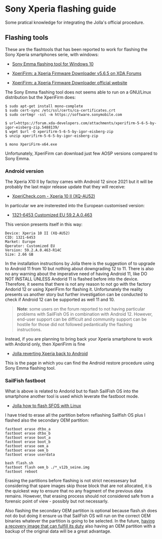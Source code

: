 # Sony Xperia flashing guide

Some pratical knowledge for integrating the Jolla's official procedure.

## Flashing tools

These are the flashtools that has been reported to work for flashing the Sony Xperia smartphones serie, with windows:

* [Sony Emma flashing tool for Windows 10](https://developerworld.wpp.developer.sony.com/file/download/download-the-flash-tool/)

* [XperiFirm: a Xperia Firmware Downloader v5.6.5 on XDA Forums](https://forum.xda-developers.com/t/tool-xperifirm-xperia-firmware-downloader-v5-6-5.2834142/)

* [XperiFirm: a Xperia Firmware Downloader official website](https://xperifirmtool.com/xperifirm-v5-6-5)

The Sony Emma flashing tool does not seems able to run on a GNU/Linux distribution but the XperiFirm does:

```
$ sudo apt-get install mono-complete
$ sudo cert-sync /etc/ssl/certs/ca-certificates.crt
$ sudo certmgr -ssl -m https://software.sonymobile.com

$ url=https://forum.xda-developers.com/attachments/xperifirm-5-6-5-by-igor-eisberg-zip.5488139/
$ wget $url -O xperifirm-5-6-5-by-igor-eisberg-zip
$ unzip xperifirm-5-6-5-by-igor-eisberg-zip

$ mono XperiFirm-x64.exe
```

Unfortunately, XperiFirm can download just few AOSP versions compared to Sony Emma.

### Android version

The Xperia X10 II by factoy cames with Android 12 since 2021 but it will be probably the last major release update that they will receive:

* [XperiCheck.com - Xperia 10 II (XQ-AU52)](https://xpericheck.com/XQ-AU52)

In particular we are insterested into the European customised version:

* [1321-6453 Customized EU 59.2.A.0.463](https://xpericheck.com/XQ-AU52/1321-6453)

This version presents itself in this way:

```
Device: Xperia 10 II (XQ-AU52)
CID: 1321-6453
Market: Europe
Operator: Customized EU
Version: 59.2.A.0.463-R14C
Size: 2.66 GB
```

In the installation instructions by Jolla there is the suggestion of to upgrade to Android 11 from 10 but nothing about downgrading 12 to 11. There is also no any warning about the imperative need of having Android 11, like DO NOT INSTALL UNLESS Andorid 11 is flashed before into the device. Therefore, it seems that there is not any reason to not go with the factory Andorid 12 or using XperiFirm for flashing it. Unfortunately the reality presents us another story but further investigation can be conducted to check if Android 12 can be supported as well 11 and 10.

> __Note__: some users on the forum reported to not having particular problems with SailFish OS in combination with Android 12. However, end-user support can be difficult and community support can be hostile for those did not followed pedantically the flashing instructions.

Instead, if you are planning to bring back your Xperia smartphone to work with Andorid only, then XperiFirm is fine

* [Jolla reverting Xperia back to Android](https://docs.sailfishos.org/Support/Help_Articles/Managing_Sailfish_OS/Reinstalling_Sailfish_OS/#reverting-xperia-back-to-android-os)

This is the page in which you can find the Android restore procedure using Sony Emma flashing tool.

### SailFish fastboot

What is above is related to Andorid but to flash SailFish OS into the smartphone another tool is used which leverate the fastboot mode.

* [Jolla how to flash SFOS with Linux](https://jolla.com/how-to-install-sailfish-x-on-xperia-10-ii-on-linux/)

I have tried to erase all the partition before reflashing Sailfish OS plus I flashed also the secondary OEM partition:

```
fastboot erase dtbo_a
fastboot erase dtbo_b
fastboot erase boot_a
fastboot erase boot_b
fastboot erase oem_a
fastboot erase oem_b
fastboot erase userdata

bash flash.sh
fastboot flash oem_b ./*_v12b_seine.img
fastboot reboot
```

Erasing the partitions before flashing is not strict necessesary but considering that spare images skip those block that are not allocated, it is the quickest way to ensure that no any fragment of the previous data remains. However, that erasing process should not considered safe from a forensic point of view - possibly but not necessarly.

Also flashing the secondary OEM partition is optional because flash.sh does not do but doing it ensure us that SailFish OS will run on the correct OEM binaries whatever the partition is going to be selected. In the future, [having a recovery image that can fulfill its duty](../recovery-image-refactoring.md) also having an OEM partition with a backup of the original data will be a great advantage.

